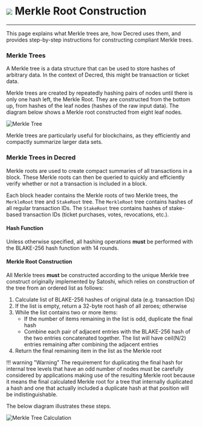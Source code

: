 # <img class="dcr-icon" src="/img/dcr-icons/Code.svg" /> Merkle Root Construction

---

This page explains what Merkle trees are, how Decred uses them, and provides step-by-step instructions for constructing compliant Merkle trees.

### Merkle Trees


A Merkle tree is a data structure that can be used to store hashes of arbitrary data. In the context of Decred, this might be transaction or ticket data. 

Merkle trees are created by repeatedly hashing pairs of nodes until there is only one hash left, the Merkle Root. They are constructed from the bottom up, from hashes of the leaf nodes (hashes of the raw input data). The diagram below shows a Merkle root constructed from eight leaf nodes. 

![Merkle Tree](/img/core-blockchain-concepts/merkle_tree.svg)

Merkle trees are particularly useful for blockchains, as they efficiently and compactly summarize larger data sets.


### Merkle Trees in Decred

Merkle roots are used to create compact summaries of all transactions in a block. These Merkle roots can then be queried to quickly and efficiently verify whether or not a transaction is included in a block. 

Each block header contains the Merkle roots of two Merkle trees, the `MerkleRoot` tree and `StakeRoot` tree. The `MerkleRoot` tree contains hashes of all regular transaction IDs. The `StakeRoot` tree contains hashes of stake-based transaction IDs (ticket purchases, votes, revocations, etc.). 

#### Hash Function

Unless otherwise specified, all hashing operations **must** be performed with the BLAKE-256 hash function with 14 rounds.

#### Merkle Root Construction

All Merkle trees **must** be constructed according to the unique Merkle tree construct originally implemented by Satoshi, which relies on construction of the tree from an ordered list as follows:

1. Calculate list of BLAKE-256 hashes of original data (e.g. transaction IDs) 
1. If the list is empty, return a 32-byte root hash of all zeroes; otherwise
1. While the list contains two or more items:
	- If the number of items remaining in the list is odd, duplicate the final hash
	- Combine each pair of adjacent entries with the BLAKE-256 hash of the two entries concatenated together. The list will have ceil(N/2) entries remaining after combining the adjacent entries
1. Return the final remaining item in the list as the Merkle root

!!! warning "Warning"
	The requirement for duplicating the final hash for internal tree levels that have an odd number of nodes must be carefully considered by applications making use of the resulting Merkle root because it means the final calculated Merkle root for a tree that internally duplicated a hash and one that actually included a duplicate hash at that position will be indistinguishable.

The below diagram illustrates these steps.

![Merkle Tree Calculation](/img/core-blockchain-concepts/merkle_root_calc.svg)




